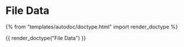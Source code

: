 # File Data

{% from "templates/autodoc/doctype.html" import render_doctype %}

{{ render_doctype("File Data") }}

<!-- jinja --><!-- static -->
